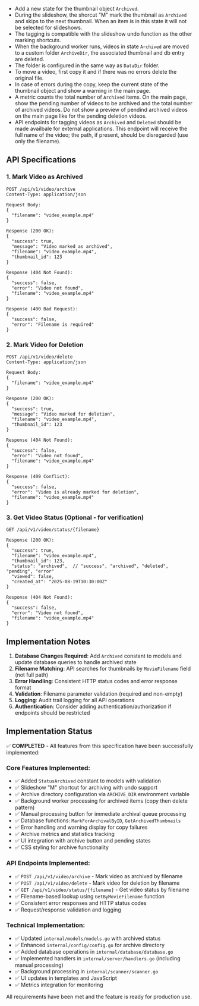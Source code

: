 * Add a new state for the thumbnail object `Archived`.
* During the slideshow, the shorcut "M" mark the thumbnail as `Archived` and skips to the next thumbnail. When an item is in this state it will not be selected for slideshows.
* The tagging is compatible with the slideshow undo function as the other marking shortcuts.
* When the background worker runs, videos in state `Archived` are moved to a custom folder `ArchiveDir`, the associated thumbnail and db entry are deleted.
* The folder is configured in the same way as `DataDir` folder.
* To move a video, first copy it and if there was no errors delete the original file.
* In case of errors during the copy, keep the current state of the thumbnail object and show a warning in the main page.
* A metric counts the total number of `Archived` items. On the main page, show the pending number of videos to be archived and the total number of archived videos. Do not show a preview of pendind archived videos on the main page like for the pending deletion videos.
* API endpoints for tagging videos as `Archived` and `Deleted` should be made availbale for external applications. This endpoint will receive the full name of the video; the path, if present, should be disregarded (use only the filename).

## API Specifications

### 1. Mark Video as Archived

```
POST /api/v1/video/archive
Content-Type: application/json

Request Body:
{
  "filename": "video_example.mp4"
}

Response (200 OK):
{
  "success": true,
  "message": "Video marked as archived",
  "filename": "video_example.mp4",
  "thumbnail_id": 123
}

Response (404 Not Found):
{
  "success": false,
  "error": "Video not found",
  "filename": "video_example.mp4"
}

Response (400 Bad Request):
{
  "success": false,
  "error": "Filename is required"
}
```

### 2. Mark Video for Deletion

```
POST /api/v1/video/delete
Content-Type: application/json

Request Body:
{
  "filename": "video_example.mp4"
}

Response (200 OK):
{
  "success": true,
  "message": "Video marked for deletion",
  "filename": "video_example.mp4",
  "thumbnail_id": 123
}

Response (404 Not Found):
{
  "success": false,
  "error": "Video not found",
  "filename": "video_example.mp4"
}

Response (409 Conflict):
{
  "success": false,
  "error": "Video is already marked for deletion",
  "filename": "video_example.mp4"
}
```

### 3. Get Video Status (Optional - for verification)

```
GET /api/v1/video/status/{filename}

Response (200 OK):
{
  "success": true,
  "filename": "video_example.mp4",
  "thumbnail_id": 123,
  "status": "archived",  // "success", "archived", "deleted", "pending", "error"
  "viewed": false,
  "created_at": "2025-08-19T10:30:00Z"
}

Response (404 Not Found):
{
  "success": false,
  "error": "Video not found",
  "filename": "video_example.mp4"
}
```

## Implementation Notes

1. **Database Changes Required**: Add `Archived` constant to models and update database queries to handle archived state
2. **Filename Matching**: API searches for thumbnails by `MovieFilename` field (not full path)
3. **Error Handling**: Consistent HTTP status codes and error response format
4. **Validation**: Filename parameter validation (required and non-empty)
5. **Logging**: Audit trail logging for all API operations
6. **Authentication**: Consider adding authentication/authorization if endpoints should be restricted

## Implementation Status

✅ **COMPLETED** - All features from this specification have been successfully implemented:

### Core Features Implemented:
- ✅ Added `StatusArchived` constant to models with validation
- ✅ Slideshow "M" shortcut for archiving with undo support  
- ✅ Archive directory configuration via `ARCHIVE_DIR` environment variable
- ✅ Background worker processing for archived items (copy then delete pattern)
- ✅ Manual processing button for immediate archival queue processing
- ✅ Database functions: `MarkForArchivalByID`, `GetArchivedThumbnails`
- ✅ Error handling and warning display for copy failures
- ✅ Archive metrics and statistics tracking
- ✅ UI integration with archive button and pending states
- ✅ CSS styling for archive functionality

### API Endpoints Implemented:
- ✅ `POST /api/v1/video/archive` - Mark video as archived by filename
- ✅ `POST /api/v1/video/delete` - Mark video for deletion by filename  
- ✅ `GET /api/v1/video/status/{filename}` - Get video status by filename
- ✅ Filename-based lookup using `GetByMovieFilename` function
- ✅ Consistent error responses and HTTP status codes
- ✅ Request/response validation and logging

### Technical Implementation:
- ✅ Updated `internal/models/models.go` with archived status
- ✅ Enhanced `internal/config/config.go` for archive directory
- ✅ Added database operations in `internal/database/database.go`
- ✅ Implemented handlers in `internal/server/handlers.go` (including manual processing)
- ✅ Background processing in `internal/scanner/scanner.go`
- ✅ UI updates in templates and JavaScript
- ✅ Metrics integration for monitoring

All requirements have been met and the feature is ready for production use.
